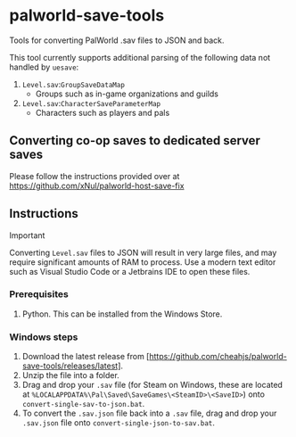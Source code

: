 # palworld-save-tools
Tools for converting PalWorld .sav files to JSON and back.

This tool currently supports additional parsing of the following data not handled by `uesave`:

1. `Level.sav`:`GroupSaveDataMap`
    - Groups such as in-game organizations and guilds
1. `Level.sav`:`CharacterSaveParameterMap`
    - Characters such as players and pals

## Converting co-op saves to dedicated server saves

Please follow the instructions provided over at https://github.com/xNul/palworld-host-save-fix

## Instructions

> [!IMPORTANT]  
> Converting `Level.sav` files to JSON will result in very large files, and may require significant amounts of RAM to process. Use a modern text editor such as Visual Studio Code or a Jetbrains IDE to open these files.

### Prerequisites

1. Python. This can be installed from the Windows Store.

### Windows steps

1. Download the latest release from [https://github.com/cheahjs/palworld-save-tools/releases/latest].
1. Unzip the file into a folder.
1. Drag and drop your `.sav` file (for Steam on Windows, these are located at `%LOCALAPPDATA%\Pal\Saved\SaveGames\<SteamID>\<SaveID>`) onto `convert-single-sav-to-json.bat`.
1. To convert the `.sav.json` file back into a `.sav` file, drag and drop your `.sav.json` file onto `convert-single-json-to-sav.bat`.
